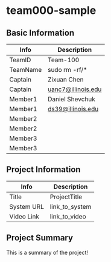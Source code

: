 # team000-sample

## Basic Information

|   Info      |        Description     |
| ----------- | ---------------------- |
| TeamID      |        Team-100        |
| TeamName    |         sudo rm -rf/*  |
| Captain     |       Zixuan Chen      |
| Captain     |    uanc7@illinois.edu  |
| Member1     |     Daniel Shevchuk    |
| Member1     |    ds39@illinois.edu   |
| Member2     |         |
| Member2     |   |
| Member3     |                        |
| Member3     |                        |

## Project Information

|   Info      |        Description     |
| ----------- | ---------------------- |
|  Title      |       ProjectTitle     |
| System URL  |      link_to_system    |
| Video Link  |      link_to_video     |

## Project Summary

This is a summary of the project! 
